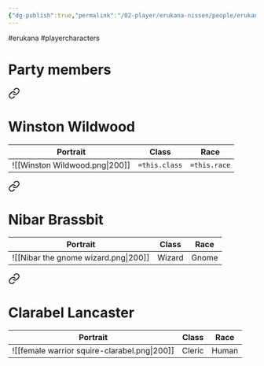 ```yaml
---
{"dg-publish":true,"permalink":"/02-player/erukana-nissen/people/erukana-party-characters/"}
---
```


#erukana #playercharacters 

# Party members


<div class="transclusion internal-embed is-loaded"><a class="markdown-embed-link" href="/02-player/erukana-nissen/people/winston-wildwood/#winston-wildwood" aria-label="Open link"><svg xmlns="http://www.w3.org/2000/svg" width="24" height="24" viewBox="0 0 24 24" fill="none" stroke="currentColor" stroke-width="2" stroke-linecap="round" stroke-linejoin="round" class="svg-icon lucide-link"><path d="M10 13a5 5 0 0 0 7.54.54l3-3a5 5 0 0 0-7.07-7.07l-1.72 1.71"></path><path d="M14 11a5 5 0 0 0-7.54-.54l-3 3a5 5 0 0 0 7.07 7.07l1.71-1.71"></path></svg></a><div class="markdown-embed">



# Winston Wildwood 

| Portrait                       | Class         | Race         |
| ------------------------------ | ------------- | ------------ |
| ![[Winston Wildwood.png\|200]] | `=this.class` | `=this.race` |

</div></div>
      
 
<div class="transclusion internal-embed is-loaded"><a class="markdown-embed-link" href="/02-player/erukana-nissen/people/nibar-brassbit/#nibar-brassbit" aria-label="Open link"><svg xmlns="http://www.w3.org/2000/svg" width="24" height="24" viewBox="0 0 24 24" fill="none" stroke="currentColor" stroke-width="2" stroke-linecap="round" stroke-linejoin="round" class="svg-icon lucide-link"><path d="M10 13a5 5 0 0 0 7.54.54l3-3a5 5 0 0 0-7.07-7.07l-1.72 1.71"></path><path d="M14 11a5 5 0 0 0-7.54-.54l-3 3a5 5 0 0 0 7.07 7.07l1.71-1.71"></path></svg></a><div class="markdown-embed">



# Nibar Brassbit 

| Portrait                             | Class  | Race |
| ------------------------------------ | ------ | ---- |
| ![[Nibar the gnome wizard.png\|200]] | Wizard | Gnome     |

</div></div>
 
<div class="transclusion internal-embed is-loaded"><a class="markdown-embed-link" href="/02-player/erukana-nissen/characters/clarabel-lancaster-squire-of-the-queensguard/#clarabel-lancaster" aria-label="Open link"><svg xmlns="http://www.w3.org/2000/svg" width="24" height="24" viewBox="0 0 24 24" fill="none" stroke="currentColor" stroke-width="2" stroke-linecap="round" stroke-linejoin="round" class="svg-icon lucide-link"><path d="M10 13a5 5 0 0 0 7.54.54l3-3a5 5 0 0 0-7.07-7.07l-1.72 1.71"></path><path d="M14 11a5 5 0 0 0-7.54-.54l-3 3a5 5 0 0 0 7.07 7.07l1.71-1.71"></path></svg></a><div class="markdown-embed">



# Clarabel Lancaster

| Portrait                                     | Class  | Race |
| -------------------------------------------- | ------ | ---- |
| ![[female warrior squire-clarabel.png\|200]] | Cleric | Human     |




</div></div>
 
